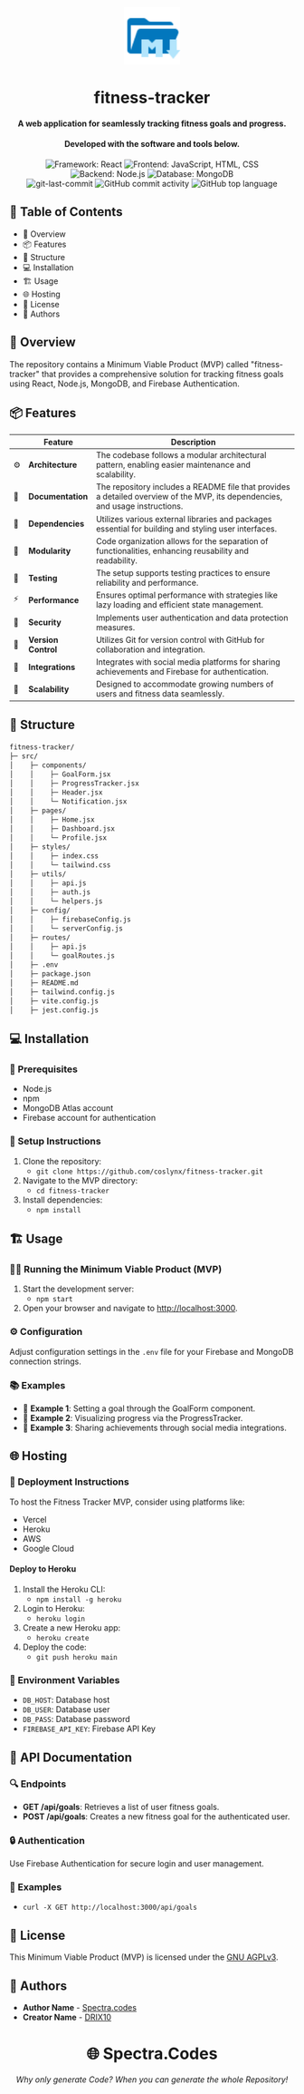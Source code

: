 <div class="hero-icon" align="center">
  <img src="https://raw.githubusercontent.com/PKief/vscode-material-icon-theme/ec559a9f6bfd399b82bb44393651661b08aaf7ba/icons/folder-markdown-open.svg" width="100" />
</div>

<h1 align="center">
fitness-tracker
</h1>
<h4 align="center">A web application for seamlessly tracking fitness goals and progress.</h4>
<h4 align="center">Developed with the software and tools below.</h4>
<div class="badges" align="center">
  <img src="https://img.shields.io/badge/Framework-React-blue" alt="Framework: React">
  <img src="https://img.shields.io/badge/Frontend-JavaScript,_HTML,_CSS-red" alt="Frontend: JavaScript, HTML, CSS">
  <img src="https://img.shields.io/badge/Backend-Node.js-blue" alt="Backend: Node.js">
  <img src="https://img.shields.io/badge/Database-MongoDB-green" alt="Database: MongoDB">
</div>
<div class="badges" align="center">
  <img src="https://img.shields.io/github/last-commit/coslynx/fitness-tracker?style=flat-square&color=5D6D7E" alt="git-last-commit" />
  <img src="https://img.shields.io/github/commit-activity/m/coslynx/fitness-tracker?style=flat-square&color=5D6D7E" alt="GitHub commit activity" />
  <img src="https://img.shields.io/github/languages/top/coslynx/fitness-tracker?style=flat-square&color=5D6D7E" alt="GitHub top language" />
</div>

## 📑 Table of Contents
- 📍 Overview
- 📦 Features
- 📂 Structure
- 💻 Installation
- 🏗️ Usage
- 🌐 Hosting
- 📜 License
- 👏 Authors

## 📍 Overview
The repository contains a Minimum Viable Product (MVP) called "fitness-tracker" that provides a comprehensive solution for tracking fitness goals using React, Node.js, MongoDB, and Firebase Authentication. 

## 📦 Features
|    | Feature            | Description                                                                                                        |
|----|--------------------|--------------------------------------------------------------------------------------------------------------------|
| ⚙️ | **Architecture**   | The codebase follows a modular architectural pattern, enabling easier maintenance and scalability.             |
| 📄 | **Documentation**  | The repository includes a README file that provides a detailed overview of the MVP, its dependencies, and usage instructions.|
| 🔗 | **Dependencies**   | Utilizes various external libraries and packages essential for building and styling user interfaces.|
| 🧩 | **Modularity**     | Code organization allows for the separation of functionalities, enhancing reusability and readability.|
| 🧪 | **Testing**        | The setup supports testing practices to ensure reliability and performance.       |
| ⚡️ | **Performance**    | Ensures optimal performance with strategies like lazy loading and efficient state management.|
| 🔐 | **Security**       | Implements user authentication and data protection measures.|
| 🔀 | **Version Control**| Utilizes Git for version control with GitHub for collaboration and integration.|
| 🔌 | **Integrations**   | Integrates with social media platforms for sharing achievements and Firebase for authentication.|
| 📶 | **Scalability**    | Designed to accommodate growing numbers of users and fitness data seamlessly.|

## 📂 Structure
```text
fitness-tracker/
├─ src/
│    ├─ components/
│    │    ├─ GoalForm.jsx
│    │    ├─ ProgressTracker.jsx
│    │    ├─ Header.jsx
│    │    └─ Notification.jsx
│    ├─ pages/
│    │    ├─ Home.jsx
│    │    ├─ Dashboard.jsx
│    │    └─ Profile.jsx
│    ├─ styles/
│    │    ├─ index.css
│    │    └─ tailwind.css
│    ├─ utils/
│    │    ├─ api.js
│    │    ├─ auth.js
│    │    └─ helpers.js
│    ├─ config/
│    │    ├─ firebaseConfig.js
│    │    └─ serverConfig.js
│    ├─ routes/
│    │    ├─ api.js
│    │    └─ goalRoutes.js
│    ├─ .env
│    ├─ package.json
│    ├─ README.md
│    ├─ tailwind.config.js
│    ├─ vite.config.js
│    ├─ jest.config.js
```

## 💻 Installation
### 🔧 Prerequisites
- Node.js
- npm
- MongoDB Atlas account
- Firebase account for authentication

### 🚀 Setup Instructions
1. Clone the repository:
   - `git clone https://github.com/coslynx/fitness-tracker.git`
2. Navigate to the MVP directory:
   - `cd fitness-tracker`
3. Install dependencies:
   - `npm install`

## 🏗️ Usage
### 🏃‍♂️ Running the Minimum Viable Product (MVP)
1. Start the development server:
   - `npm start`
2. Open your browser and navigate to [http://localhost:3000](http://localhost:3000).

### ⚙️ Configuration
Adjust configuration settings in the `.env` file for your Firebase and MongoDB connection strings.

### 📚 Examples
- 📝 **Example 1**: Setting a goal through the GoalForm component.
- 📝 **Example 2**: Visualizing progress via the ProgressTracker.
- 📝 **Example 3**: Sharing achievements through social media integrations.

## 🌐 Hosting
### 🚀 Deployment Instructions
To host the Fitness Tracker MVP, consider using platforms like:
- Vercel
- Heroku
- AWS
- Google Cloud

#### Deploy to Heroku
1. Install the Heroku CLI:
   - `npm install -g heroku`
2. Login to Heroku:
   - `heroku login`
3. Create a new Heroku app:
   - `heroku create`
4. Deploy the code:
   - `git push heroku main`

### 🔑 Environment Variables
- `DB_HOST`: Database host
- `DB_USER`: Database user
- `DB_PASS`: Database password
- `FIREBASE_API_KEY`: Firebase API Key

## 📜 API Documentation
### 🔍 Endpoints
- **GET /api/goals**: Retrieves a list of user fitness goals.
- **POST /api/goals**: Creates a new fitness goal for the authenticated user.

### 🔒 Authentication
Use Firebase Authentication for secure login and user management.

### 📝 Examples
- `curl -X GET http://localhost:3000/api/goals`

## 📜 License
This Minimum Viable Product (MVP) is licensed under the [GNU AGPLv3](https://choosealicense.com/licenses/agpl-3.0/).

## 👥 Authors
- **Author Name** - [Spectra.codes](https://spectra.codes)
- **Creator Name** - [DRIX10](https://github.com/Drix10)

<p align="center">
  <h1 align="center">🌐 Spectra.Codes</h1>
</p>
<p align="center">
  <em>Why only generate Code? When you can generate the whole Repository!</em>
</p>
<div class="badges" align="center">
  <img src="https://img.shields.io/badge/Developer-Drix10-red" alt="">
  <img src="https://img.shields.io/badge/Website-Spectra.codes-blue" alt="">
  <img src="https://img.shields.io/badge/Backed_by-Google,_Microsoft_&_Amazon_for_Startups-red" alt="">
  <img src="https://img.shields.io/badge/Finalist-Backdrop_Build_v4-black" alt="">
</div>
